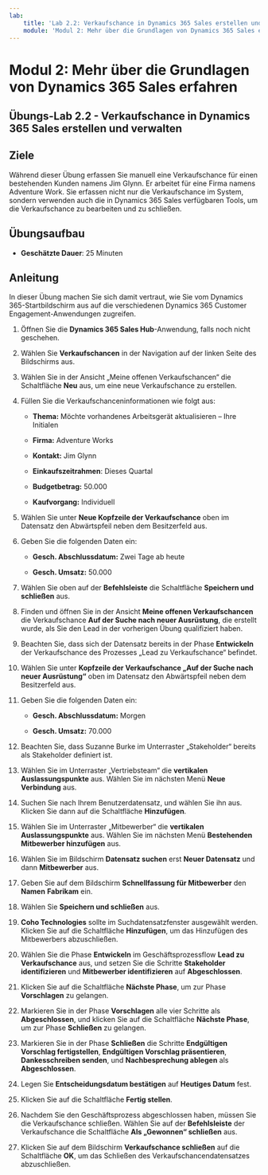 ```yaml
---
lab:
    title: 'Lab 2.2: Verkaufschance in Dynamics 365 Sales erstellen und verwalten'
    module: 'Modul 2: Mehr über die Grundlagen von Dynamics 365 Sales erfahren'
---
```


Modul 2: Mehr über die Grundlagen von Dynamics 365 Sales erfahren
========================

## Übungs-Lab 2.2 - Verkaufschance in Dynamics 365 Sales erstellen und verwalten 

## Ziele

Während dieser Übung erfassen Sie manuell eine Verkaufschance für einen bestehenden Kunden namens Jim Glynn. Er arbeitet für eine Firma namens Adventure Work. Sie erfassen nicht nur die Verkaufschance im System, sondern verwenden auch die in Dynamics 365 Sales verfügbaren Tools, um die Verkaufschance zu bearbeiten und zu schließen.


## Übungsaufbau

  - **Geschätzte Dauer**: 25 Minuten

## Anleitung

In dieser Übung machen Sie sich damit vertraut, wie Sie vom Dynamics 365-Startbildschirm aus auf die verschiedenen Dynamics 365 Customer Engagement-Anwendungen zugreifen. 

1. Öffnen Sie die **Dynamics 365 Sales Hub**-Anwendung, falls noch nicht geschehen. 

2. Wählen Sie **Verkaufschancen** in der Navigation auf der linken Seite des Bildschirms aus. 

3. Wählen Sie in der Ansicht „Meine offenen Verkaufschancen“ die Schaltfläche **Neu** aus, um eine neue Verkaufschance zu erstellen.

4. Füllen Sie die Verkaufschanceninformationen wie folgt aus:

	- **Thema:** Möchte vorhandenes Arbeitsgerät aktualisieren – Ihre Initialen

	- **Firma:** Adventure Works

	- **Kontakt:** Jim Glynn

	- **Einkaufszeitrahmen**: Dieses Quartal

	- **Budgetbetrag:** 50.000

	- **Kaufvorgang:** Individuell

5. Wählen Sie unter **Neue Kopfzeile der Verkaufschance** oben im Datensatz den Abwärtspfeil neben dem Besitzerfeld aus. 

6. Geben Sie die folgenden Daten ein:

	- **Gesch. Abschlussdatum:** Zwei Tage ab heute

	- **Gesch. Umsatz:** 50.000

7. Wählen Sie oben auf der **Befehlsleiste** die Schaltfläche **Speichern und schließen** aus. 

8. Finden und öffnen Sie in der Ansicht **Meine offenen Verkaufschancen** die Verkaufschance **Auf der Suche nach neuer Ausrüstung**, die erstellt wurde, als Sie den Lead in der vorherigen Übung qualifiziert haben. 

9. Beachten Sie, dass sich der Datensatz bereits in der Phase **Entwickeln** der Verkaufschance des Prozesses „Lead zu Verkaufschance“ befindet. 

10. Wählen Sie unter **Kopfzeile der Verkaufschance „Auf der Suche nach neuer Ausrüstung“** oben im Datensatz den Abwärtspfeil neben dem Besitzerfeld aus. 

11. Geben Sie die folgenden Daten ein:

	- **Gesch. Abschlussdatum:** Morgen

	- **Gesch. Umsatz:** 70.000

12. Beachten Sie, dass Suzanne Burke im Unterraster „Stakeholder“ bereits als Stakeholder definiert ist. 

13. Wählen Sie im Unterraster „Vertriebsteam“ die **vertikalen Auslassungspunkte** aus. Wählen Sie im nächsten Menü **Neue Verbindung** aus. 

14. Suchen Sie nach Ihrem Benutzerdatensatz, und wählen Sie ihn aus. Klicken Sie dann auf die Schaltfläche **Hinzufügen**. 

15. Wählen Sie im Unterraster „Mitbewerber“ die **vertikalen Auslassungspunkte** aus. Wählen Sie im nächsten Menü **Bestehenden Mitbewerber hinzufügen** aus. 

16. Wählen Sie im Bildschirm **Datensatz suchen** erst **Neuer Datensatz** und dann **Mitbewerber** aus.

17. Geben Sie auf dem Bildschirm **Schnellfassung für Mitbewerber** den **Namen** **Fabrikam** ein.

18. Wählen Sie **Speichern und schließen** aus.

19. **Coho Technologies** sollte im Suchdatensatzfenster ausgewählt werden. Klicken Sie auf die Schaltfläche **Hinzufügen**, um das Hinzufügen des Mitbewerbers abzuschließen. 

20. Wählen Sie die Phase **Entwickeln** im Geschäftsprozessflow **Lead zu Verkaufschance** aus, und setzen Sie die Schritte **Stakeholder identifizieren** und **Mitbewerber identifizieren** auf **Abgeschlossen**. 

21. Klicken Sie auf die Schaltfläche **Nächste Phase**, um zur Phase **Vorschlagen** zu gelangen.

22. Markieren Sie in der Phase **Vorschlagen** alle vier Schritte als **Abgeschlossen**, und klicken Sie auf die Schaltfläche **Nächste Phase**, um zur Phase **Schließen** zu gelangen. 

23. Markieren Sie in der Phase **Schließen** die Schritte **Endgültigen Vorschlag fertigstellen**, **Endgültigen Vorschlag präsentieren**, **Dankesschreiben senden**, und **Nachbesprechung ablegen** als **Abgeschlossen**. 

24. Legen Sie **Entscheidungsdatum bestätigen** auf **Heutiges Datum** fest. 

25. Klicken Sie auf die Schaltfläche **Fertig stellen**. 

26. Nachdem Sie den Geschäftsprozess abgeschlossen haben, müssen Sie die Verkaufschance schließen. Wählen Sie auf der **Befehlsleiste** der Verkaufschance die Schaltfläche **Als „Gewonnen“ schließen** aus. 

27. Klicken Sie auf dem Bildschirm **Verkaufschance schließen** auf die Schaltfläche **OK**, um das Schließen des Verkaufschancendatensatzes abzuschließen. 
